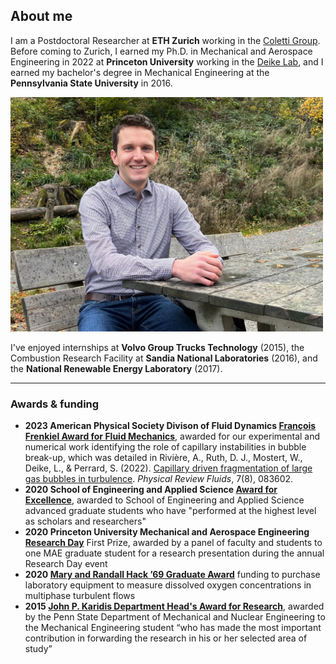 ## About me

I am a Postdoctoral Researcher at **ETH Zurich** working in the [Coletti Group](https://ifd.ethz.ch/research/group-coletti.html). Before coming to Zurich, I earned my Ph.D. in Mechanical and Aerospace Engineering in 2022 at **Princeton University** working in the [Deike Lab](https://ldeike.princeton.edu/), and I earned my bachelor's degree in Mechanical Engineering at the **Pennsylvania State University** in 2016.

<img src="images/headshot_sitting.jpg" width=500>

I've enjoyed internships at **Volvo Group Trucks Technology** (2015), the Combustion Research Facility at **Sandia National Laboratories** (2016), and the **National Renewable Energy Laboratory** (2017).

---

### Awards & funding

- **2023 American Physical Society Divison of Fluid Dynamics [François Frenkiel Award for Fluid Mechanics](https://engage.aps.org/dfd/honors/prizes-awards/frenkiel-award)**, awarded for our experimental and numerical work identifying the role of capillary instabilities in bubble break-up, which was detailed in Rivière, A., Ruth, D. J., Mostert, W., Deike, L., & Perrard, S. (2022). [Capillary driven fragmentation of large gas bubbles in turbulence](https://journals.aps.org/prfluids/abstract/10.1103/PhysRevFluids.7.083602). *Physical Review Fluids*, 7(8), 083602.
- **2020 School of Engineering and Applied Science [Award for Excellence](https://engineering.princeton.edu/news/2020/12/03/award-excellence-honors-graduate-student-achievement)**, awarded to School of Engineering and Applied Science advanced graduate students who have "performed at the highest level as scholars and researchers"
- **2020 Princeton University Mechanical and Aerospace Engineering [Research Day](https://mae.princeton.edu/about-mae/news/daniel-ruth-nikita-dutta-win-1st-2nd-prizes-mae-research-day)** First Prize, awarded by a panel of faculty and students to one MAE graduate student for a research presentation during the annual Research Day event 
- **2020 [Mary and Randall Hack ’69 Graduate Award](https://environment.princeton.edu/news/hack-graduate-award-recipients-explore-water-issues-from-groundwater-cleanup-to-carbon-capturing-crystals/)** funding to purchase laboratory equipment to measure dissolved oxygen concentrations in multiphase turbulent flows
- **2015 [John P. Karidis Department Head's Award for Research](https://www.me.psu.edu/students/undergraduate/Award-Karidis.aspx)**, awarded by the Penn State Department of Mechanical and Nuclear Engineering to the Mechanical Engineering student “who has made the most important contribution in forwarding the research in his or her selected area of study”
